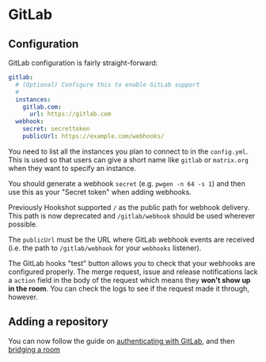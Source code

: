 # GitLab

## Configuration

GitLab configuration is fairly straight-forward:

```yaml
gitlab:
  # (Optional) Configure this to enable GitLab support
  #
  instances:
    gitlab.com:
      url: https://gitlab.com
  webhook:
    secret: secrettoken
    publicUrl: https://example.com/webhooks/
```

You need to list all the instances you plan to connect to in the `config.yml`. This is
used so that users can give a short name like `gitlab` or `matrix.org` when they want
to specify an instance.

You should generate a webhook `secret` (e.g. `pwgen -n 64 -s 1`) and then use this as your
"Secret token" when adding webhooks.

<section class="notice">
Previously Hookshot supported <code>/</code> as the public path for webhook delivery. This path is now deprecated and <code>/gitlab/webhook</code> should be used wherever possible.
</section>

The `publicUrl` must be the URL where GitLab webhook events are received (i.e. the path to `/gitlab/webhook`
for your `webhooks` listener).

<section class="warning">
The GitLab hooks "test" button allows you to check that your webhooks are configured properly. The
merge request, issue and release notifications lack a <code>action</code> field in the body of the
request which means they <strong>won't show up in the room</strong>. You can check the logs to see
if the request made it through, however.
</section>

## Adding a repository

You can now follow the guide on [authenticating with GitLab](../usage/auth.md#gitlab), and then [bridging a room](../usage/room_configuration/gitlab_project.md#setting-up)

